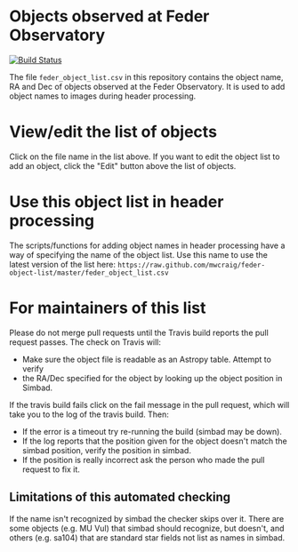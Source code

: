 Objects observed at Feder Observatory
=====================================

[![Build Status](https://travis-ci.org/mwcraig/feder-object-list.png?branch=master)](https://travis-ci.org/mwcraig/feder-object-list)

The file ``feder_object_list.csv`` in this repository contains the object name,
RA and Dec of objects observed at the Feder Observatory. It is used to add
object names to images during header processing.

View/edit the list of objects
=============================

Click on the file name in the list above. If you want to edit the object list to
add an object, click the "Edit" button above the list of objects.

Use this object list in header processing
=========================================

The scripts/functions for adding object names in header processing have a way of
specifying the name of the object list. Use this name to use the latest version
of the list here:
``https://raw.github.com/mwcraig/feder-object-list/master/feder_object_list.csv``

For maintainers of this list
============================

Please do not merge pull requests until the Travis build reports the pull
request passes. The check on Travis will:

+ Make sure the object file is readable as an Astropy table. Attempt to verify
+ the RA/Dec specified for the object by looking up the object position in
  Simbad.

If the travis build fails click on the fail message in the pull request, which
will take you to the log of the travis build. Then:

+ If the error is a timeout try re-running the build (simbad may be down).
+ If the log reports that the position given for the object doesn't match the
  simbad position, verify the position in simbad.
+ If the position is really incorrect ask the person who made the pull request
  to fix it.

Limitations of this automated checking
--------------------------------------

If the name isn't recognized by simbad the checker skips over it. There are some
objects (e.g. MU Vul) that simbad should recognize, but doesn't, and others
(e.g. sa104) that are standard star fields not list as names in simbad.
